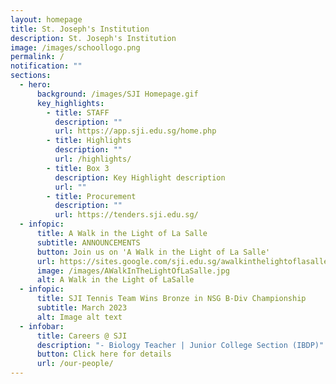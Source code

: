 ```yaml
---
layout: homepage
title: St. Joseph's Institution
description: St. Joseph's Institution
image: /images/schoollogo.png
permalink: /
notification: ""
sections:
  - hero:
      background: /images/SJI Homepage.gif
      key_highlights:
        - title: STAFF
          description: ""
          url: https://app.sji.edu.sg/home.php
        - title: Highlights
          description: ""
          url: /highlights/
        - title: Box 3
          description: Key Highlight description
          url: ""
        - title: Procurement
          description: ""
          url: https://tenders.sji.edu.sg/
  - infopic:
      title: A Walk in the Light of La Salle
      subtitle: ANNOUNCEMENTS
      button: Join us on 'A Walk in the Light of La Salle'
      url: https://sites.google.com/sji.edu.sg/awalkinthelightoflasalle
      image: /images/AWalkInTheLightOfLaSalle.jpg
      alt: A Walk in the Light of LaSalle
  - infopic:
      title: SJI Tennis Team Wins Bronze in NSG B-Div Championship
      subtitle: March 2023
      alt: Image alt text
  - infobar:
      title: Careers @ SJI
      description: "- Biology Teacher | Junior College Section (IBDP)"
      button: Click here for details
      url: /our-people/
---
```

